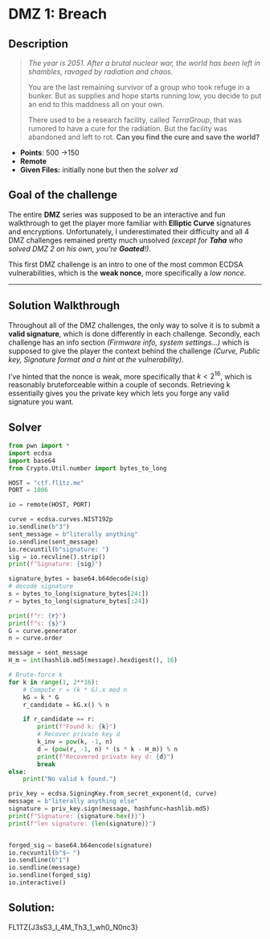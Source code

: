 # DMZ 1: Breach

## Description

> *The year is 2051. After a brutal nuclear war, the world has been left in shambles, ravaged by radiation and chaos.*
> 
> You are the last remaining survivor of a group who took refuge in a bunker. But as supplies and hope starts running low, you decide to put an end to this maddness all on your own.
> 
> There used to be a research facility, called *TerraGroup*, that was rumored to have a cure for the radiation. But the facility was abandoned and left to rot. **Can you find the cure and save the world?**

- **Points**: 500 ->150
- **Remote**
- **Given Files:** initially none but then the *solver xd*

## Goal of the challenge

The entire **DMZ** series was supposed to be an interactive and fun walkthrough to get the player more familiar with **Elliptic Curve** signatures and encryptions. Unfortunately, I underestimated their difficulty and all 4 DMZ challenges remained pretty much unsolved *(except for **Taha** who solved DMZ 2 on his own, you're **Goated**!)*.

This first DMZ challenge is an intro to one of the most common ECDSA vulnerabilities, which is the **weak nonce**, more specifically a *low nonce*.

---

## Solution Walkthrough

Throughout all of the DMZ challenges, the only way to solve it is to submit a **valid signature**, which is done differently in each challenge. Secondly, each challenge has an info section *(Firmware info, system settings...)* which is supposed to give the player the context behind the challenge *(Curve, Public key, Signature format and a hint at the vulnerability)*.

I've hinted that the nonce is weak, more specifically that $k<2^{16}$, which is reasonably bruteforceable within a couple of seconds. Retrieving k essentially gives you the private key which lets you forge any valid signature you want.

## Solver

```python
from pwn import *
import ecdsa
import base64
from Crypto.Util.number import bytes_to_long

HOST = "ctf.fl1tz.me"
PORT = 1006

io = remote(HOST, PORT)

curve = ecdsa.curves.NIST192p
io.sendline(b"3")
sent_message = b"literally anything"
io.sendline(sent_message)
io.recvuntil(b"signature: ")
sig = io.recvline().strip()
print(f"Signature: {sig}")

signature_bytes = base64.b64decode(sig)
# decode signature
s = bytes_to_long(signature_bytes[24:])
r = bytes_to_long(signature_bytes[:24])

print(f"r: {r}")
print(f"s: {s}")
G = curve.generator
n = curve.order

message = sent_message
H_m = int(hashlib.md5(message).hexdigest(), 16)

# Brute-force k
for k in range(1, 2**16):
    # Compute r = (k * G).x mod n
    kG = k * G
    r_candidate = kG.x() % n

    if r_candidate == r:
        print(f"Found k: {k}")
        # Recover private key d
        k_inv = pow(k, -1, n)
        d = (pow(r, -1, n) * (s * k - H_m)) % n
        print(f"Recovered private key d: {d}")
        break
else:
    print("No valid k found.")

priv_key = ecdsa.SigningKey.from_secret_exponent(d, curve)
message = b"literally anything else"
signature = priv_key.sign(message, hashfunc=hashlib.md5)
print(f"Signature: {signature.hex()}")
print(f"len signature: {len(signature)}")


forged_sig = base64.b64encode(signature)
io.recvuntil(b"$~ ")
io.sendline(b"1")
io.sendline(message)
io.sendline(forged_sig)
io.interactive()

```

## Solution:

FL1TZ{J3sS3_I_4M_Th3_1_wh0_N0nc3}
